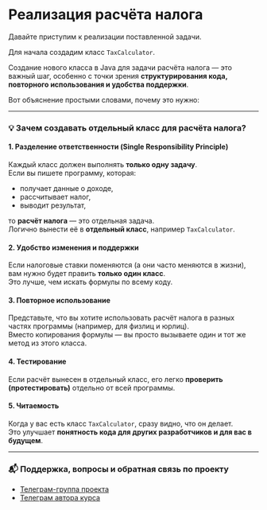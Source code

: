 # Реализация расчёта налога

Давайте приступим к реализации поставленной задачи.

Для начала создадим класс `TaxCalculator`.

Создание нового класса в Java для задачи расчёта налога — это важный шаг, 
особенно с точки зрения **структурирования кода, повторного использования 
и удобства поддержки**.

Вот объяснение простыми словами, почему это нужно:

---

### 💡 Зачем создавать отдельный класс для расчёта налога?

#### 1. Разделение ответственности (Single Responsibility Principle)

Каждый класс должен выполнять **только одну задачу**.  
Если вы пишете программу, которая:

- получает данные о доходе,
- рассчитывает налог,
- выводит результат,

то **расчёт налога** — это отдельная задача.  
Логично вынести её в **отдельный класс**, например `TaxCalculator`.

#### 2. Удобство изменения и поддержки

Если налоговые ставки поменяются (а они часто меняются в жизни), 
вам нужно будет править **только один класс**.  
Это лучше, чем искать формулы по всему коду.

#### 3. Повторное использование

Представьте, что вы хотите использовать расчёт налога в разных частях программы 
(например, для физлиц и юрлиц).  
Вместо копирования формулы — вы просто вызываете один и тот же метод из этого класса.

#### 4. Тестирование

Если расчёт вынесен в отдельный класс, его легко **проверить (протестировать)** 
отдельно от всей программы.

#### 5. Читаемость

Когда у вас есть класс `TaxCalculator`, сразу видно, что он делает.  
Это улучшает **понятность кода для других разработчиков и для вас в будущем**.

---

### 📬 Поддержка, вопросы и обратная связь по проекту

- [Телеграм-группа проекта](https://t.me/+mvRhG9YECTlkZjQ0)
- [Телеграм автора курса](https://t.me/javagurulv)

